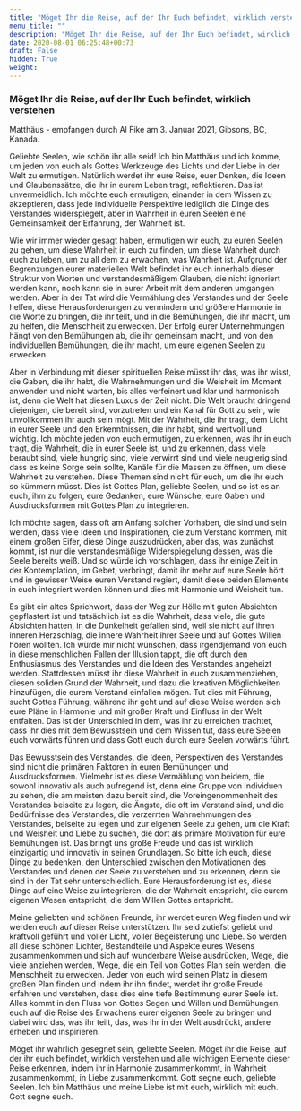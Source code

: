 ```yaml
---
title: "Möget Ihr die Reise, auf der Ihr Euch befindet, wirklich verstehen"
menu_title: ""
description: "Möget Ihr die Reise, auf der Ihr Euch befindet, wirklich verstehen"
date: 2020-08-01 06:25:48+00:73
draft: False
hidden: True
weight:
---
```

### Möget Ihr die Reise, auf der Ihr Euch befindet, wirklich verstehen

Matthäus - empfangen durch Al Fike am 3. Januar 2021, Gibsons, BC, Kanada.

Geliebte Seelen, wie schön ihr alle seid! Ich bin Matthäus und ich komme, um jeden von euch als Gottes Werkzeuge des Lichts und der Liebe in der Welt zu ermutigen. Natürlich werdet ihr eure Reise, euer Denken, die Ideen und Glaubenssätze, die ihr in eurem Leben tragt, reflektieren. Das ist unvermeidlich. Ich möchte euch ermutigen, einander in dem Wissen zu akzeptieren, dass jede individuelle Perspektive lediglich die Dinge des Verstandes widerspiegelt, aber in Wahrheit in euren Seelen eine Gemeinsamkeit der Erfahrung, der Wahrheit ist.

Wie wir immer wieder gesagt haben, ermutigen wir euch, zu euren Seelen zu gehen, um diese Wahrheit in euch zu finden, um diese Wahrheit durch euch zu leben, um zu all dem zu erwachen, was Wahrheit ist. Aufgrund der Begrenzungen eurer materiellen Welt befindet ihr euch innerhalb dieser Struktur von Worten und verstandesmäßigem Glauben, die nicht ignoriert werden kann, noch kann sie in eurer Arbeit mit dem anderen umgangen werden. Aber in der Tat wird die Vermählung des Verstandes und der Seele helfen, diese Herausforderungen zu vermindern und größere Harmonie in die Worte zu bringen, die ihr teilt, und in die Bemühungen, die ihr macht, um zu helfen, die Menschheit zu erwecken. Der Erfolg eurer Unternehmungen hängt von den Bemühungen ab, die ihr gemeinsam macht, und von den individuellen Bemühungen, die ihr macht, um eure eigenen Seelen zu erwecken.

Aber in Verbindung mit dieser spirituellen Reise müsst ihr das, was ihr wisst, die Gaben, die ihr habt, die Wahrnehmungen und die Weisheit im Moment anwenden und nicht warten, bis alles verfeinert und klar und harmonisch ist, denn die Welt hat diesen Luxus der Zeit nicht. Die Welt braucht dringend diejenigen, die bereit sind, vorzutreten und ein Kanal für Gott zu sein, wie unvollkommen ihr auch sein mögt. Mit der Wahrheit, die ihr tragt, dem Licht in eurer Seele und den Erkenntnissen, die ihr habt, sind wertvoll und wichtig. Ich möchte jeden von euch ermutigen, zu erkennen, was ihr in euch tragt, die Wahrheit, die in eurer Seele ist, und zu erkennen, dass viele beraubt sind, viele hungrig sind, viele verwirrt sind und viele neugierig sind, dass es keine Sorge sein sollte, Kanäle für die Massen zu öffnen, um diese Wahrheit zu verstehen. Diese Themen sind nicht für euch, um die ihr euch so kümmern müsst. Dies ist Gottes Plan, geliebte Seelen, und so ist es an euch, ihm zu folgen, eure Gedanken, eure Wünsche, eure Gaben und Ausdrucksformen mit Gottes Plan zu integrieren.

Ich möchte sagen, dass oft am Anfang solcher Vorhaben, die sind und sein werden, dass viele Ideen und Inspirationen, die zum Verstand kommen, mit einem großen Eifer, diese Dinge auszudrücken, aber das, was zunächst kommt, ist nur die verstandesmäßige Widerspiegelung dessen, was die Seele bereits weiß. Und so würde ich vorschlagen, dass ihr einige Zeit in der Kontemplation, im Gebet, verbringt, damit ihr mehr auf eure Seele hört und in gewisser Weise euren Verstand regiert, damit diese beiden Elemente in euch integriert werden können und dies mit Harmonie und Weisheit tun.

Es gibt ein altes Sprichwort, dass der Weg zur Hölle mit guten Absichten gepflastert ist und tatsächlich ist es die Wahrheit, dass viele, die gute Absichten hatten, in die Dunkelheit gefallen sind, weil sie nicht auf ihren inneren Herzschlag, die innere Wahrheit ihrer Seele und auf Gottes Willen hören wollten. Ich würde mir nicht wünschen, dass irgendjemand von euch in diese menschlichen Fallen der Illusion tappt, die oft durch den Enthusiasmus des Verstandes und die Ideen des Verstandes angeheizt werden. Stattdessen müsst ihr diese Wahrheit in euch zusammenziehen, diesen soliden Grund der Wahrheit, und dazu die kreativen Möglichkeiten hinzufügen, die eurem Verstand einfallen mögen. Tut dies mit Führung, sucht Gottes Führung, während ihr geht und auf diese Weise werden sich eure Pläne in Harmonie und mit großer Kraft und Einfluss in der Welt entfalten. Das ist der Unterschied in dem, was ihr zu erreichen trachtet, dass ihr dies mit dem Bewusstsein und dem Wissen tut, dass eure Seelen euch vorwärts führen und dass Gott euch durch eure Seelen vorwärts führt.

Das Bewusstsein des Verstandes, die Ideen, Perspektiven des Verstandes sind nicht die primären Faktoren in euren Bemühungen und Ausdrucksformen. Vielmehr ist es diese Vermählung von beidem, die sowohl innovativ als auch aufregend ist, denn eine Gruppe von Individuen zu sehen, die am meisten dazu bereit sind, die Voreingenommenheit des Verstandes beiseite zu legen, die Ängste, die oft im Verstand sind, und die Bedürfnisse des Verstandes, die verzerrten Wahrnehmungen des Verstandes, beiseite zu legen und zur eigenen Seele zu gehen, um die Kraft und Weisheit und Liebe zu suchen, die dort als primäre Motivation für eure Bemühungen ist. Das bringt uns große Freude und das ist wirklich einzigartig und innovativ in seinen Grundlagen. So bitte ich euch, diese Dinge zu bedenken, den Unterschied zwischen den Motivationen des Verstandes und denen der Seele zu verstehen und zu erkennen, denn sie sind in der Tat sehr unterschiedlich. Eure Herausforderung ist es, diese Dinge auf eine Weise zu integrieren, die der Wahrheit entspricht, die eurem eigenen Wesen entspricht, die dem Willen Gottes entspricht.

Meine geliebten und schönen Freunde, ihr werdet euren Weg finden und wir werden euch auf dieser Reise unterstützen. Ihr seid zutiefst geliebt und kraftvoll geführt und voller Licht, voller Begeisterung und Liebe. So werden all diese schönen Lichter, Bestandteile und Aspekte eures Wesens zusammenkommen und sich auf wunderbare Weise ausdrücken, Wege, die viele anziehen werden, Wege, die ein Teil von Gottes Plan sein werden, die Menschheit zu erwecken. Jeder von euch wird seinen Platz in diesem großen Plan finden und indem ihr ihn findet, werdet ihr große Freude erfahren und verstehen, dass dies eine tiefe Bestimmung eurer Seele ist. Alles kommt in den Fluss von Gottes Segen und Willen und Bemühungen, euch auf die Reise des Erwachens eurer eigenen Seele zu bringen und dabei wird das, was ihr teilt, das, was ihr in der Welt ausdrückt, andere erheben und inspirieren.

Möget ihr wahrlich gesegnet sein, geliebte Seelen. Möget ihr die Reise, auf der ihr euch befindet, wirklich verstehen und alle wichtigen Elemente dieser Reise erkennen, indem ihr in Harmonie zusammenkommt, in Wahrheit zusammenkommt, in Liebe zusammenkommt. Gott segne euch, geliebte Seelen. Ich bin Matthäus und meine Liebe ist mit euch, wirklich mit euch. Gott segne euch.
